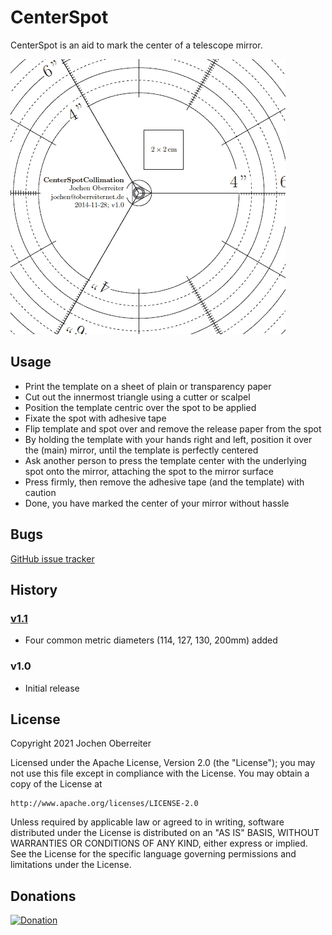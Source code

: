 # CenterSpot
CenterSpot is an aid to mark the center of a telescope mirror.

![Detail](/doc/CenterSpotTemplate_detail.gif)

## Usage
- Print the template on a sheet of plain or transparency paper
- Cut out the innermost triangle using a cutter or scalpel
- Position the template centric over the spot to be applied
- Fixate the spot with adhesive tape
- Flip template and spot over and remove the release paper from the spot
- By holding the template with your hands right and left, position it over the
  (main) mirror, until the template is perfectly centered
- Ask another person to press the template center with the underlying spot onto the mirror,
  attaching the spot to the mirror surface
- Press firmly, then remove the adhesive tape (and the template) with caution
- Done, you have marked the center of your mirror without hassle

## Bugs
[GitHub issue tracker](https://github.com/joberreiter/centerspot/issues)


## History
### [v1.1](https://github.com/joberreiter/CenterSpot/releases/tag/v1.1)
- Four common metric diameters (114, 127, 130, 200mm) added

### v1.0
- Initial release

## License
Copyright 2021 Jochen Oberreiter

Licensed under the Apache License, Version 2.0 (the "License");
you may not use this file except in compliance with the License.
You may obtain a copy of the License at

    http://www.apache.org/licenses/LICENSE-2.0

Unless required by applicable law or agreed to in writing, software
distributed under the License is distributed on an "AS IS" BASIS,
WITHOUT WARRANTIES OR CONDITIONS OF ANY KIND, either express or implied.
See the License for the specific language governing permissions and
limitations under the License.

## Donations
[![Donation](https://img.shields.io/badge/donate-paypal-orange.svg)](https://www.paypal.com/donate/?hosted_button_id=RTX3R9XNR9Q7G)
